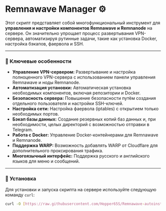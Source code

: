 # Remnawave Manager ⚙️

Этот скрипт представляет собой многофункциональный инструмент для **управления и настройки компонентов Remnawave и Remnanode** на сервере. Он значительно упрощает процесс развертывания VPN-сервера, автоматизируя рутинные задачи, такие как установка Docker, настройка бэкапов, фаервола и SSH.

---

### **💾 Ключевые особенности**

* **Управление VPN-сервером:** Развертывание и настройка полноценного VPN-сервера с использованием панели управления Remnawave и ноды Remnanode.
* **Автоматизация установки:** Автоматическая установка необходимых компонентов, включая репозитории и Docker.
* **Безопасность сервера:** Повышение безопасности путём создания отдельного пользователя и настройки SSH-ключей.
* **Настройка сети:** Настройка фаервола (iptables) с открытием только необходимых портов.
* **Бэкап базы данных:** Создание резервных копий баз данных и, при необходимости, целых директорий с возможностью отправки в Telegram.
* **Работа с Docker:** Управление Docker-контейнерами для Remnawave и Remnanode.
* **Поддержка WARP:** Возможность добавлять WARP от Cloudflare для дополнительного проксирования трафика.
* **Многоязычный интерфейс:** Поддержка русского и английского языков для меню и сообщений.

---

### **🚀 Установка**

Для установки и запуска скрипта на сервере используйте следующую команду `curl`:

```bash
curl -O [https://raw.githubusercontent.com/Hopper65S/Remnawave-autoinstall-script/main/rmanagerscript](https://raw.githubusercontent.com/Hopper65S/Remnawave-autoinstall-script/main/rmanagerscript) && chmod +x rmanagerscript
